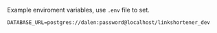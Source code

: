 Example enviroment variables, use `.env` file to set.

```
DATABASE_URL=postgres://dalen:password@localhost/linkshortener_dev
```